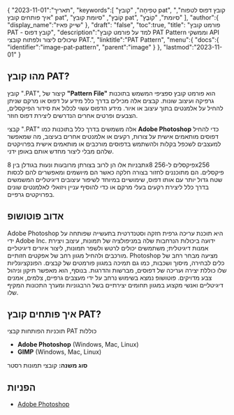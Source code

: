 {
"תאריך":"2023-11-01",
   "keywords":[
"טְפִיחָה",
"קובץ pat",
"קובץ דפוס לטפוח",
"איך פותחים קובץ pat",
"קוֹבֶץ",
"סיומת קובץ pat",
"סיומת",
"קוֹבֶץ"
],
   "author":{
"display_name":"שייק פאיז"
},
"draft": "false",
"toc":true,
"title": "פורמט קובץ PAT - קובץ דפוס",
   "description":"למד על פורמט קובץ PAT Pattern וממשקי API שיכולים ליצור ולפתוח קובצי PAT.",
   "linktitle":"PAT Pattern",
   "menu":{
      "docs":{
         "identifier":"image-pat-pattern",
         "parent":"image"
}
},
"lastmod":"2023-11-01"
}

## מהו קובץ PAT?

קובץ ".PAT", קיצור של **"Pattern File"** הוא פורמט קובץ ספציפי המשמש בתוכנות גרפיקה ועיצוב שונות. קבצים אלה מכילים בדרך כלל מידע על דפוס או מרקם שניתן להחיל על אלמנטים בתוך עיצוב או איור. מידע הדפוס עשוי לכלול את סידור הפיקסלים, הצבעים ופרטים אחרים הנדרשים ליצירת דפוס חוזר.

קבצי ".PAT" אלה משמשים בדרך כלל בתוכנות כמו **Adobe Photoshop** כדי להחיל דפוסים מותאמים אישית על צורות, רקעים או אלמנטים אחרים בעיצוב, מה שמאפשר למעצבים לשכפל בקלות ולהשתמש בדפוסים מורכבים או מותאמים אישית בפרויקטים שלהם מבלי ליצור מחדש אותם באופן ידני.

תבניות אלו הן לרוב בצורתן מרובעות ונעות בגודלן בין 8x8 פיקסלים ל-256x256 פיקסלים. הם מתוכננים לחזור בצורה חלקה כאשר הם מיושמים ומאפשרים להם לכסות שטח גדול יותר עם אותו דפוס, שימושיים במיוחד לשיפור עיצובים דיגיטליים המשמשים בדרך כלל ליצירת רקעים בעלי מרקם או כדי להוסיף עניין ויזואלי לאלמנטים שונים בפרויקטים גרפיים.

## אדוב פוטושופ

Adobe Photoshop היא תוכנת עריכה גרפית חזקה וסטנדרטית בתעשייה שפותחה על ידי Adobe Inc. ידועה ביכולות הנרחבות שלה במניפולציה של תמונות, עיצוב ויצירת אמנות דיגיטלית; משתמשים יכולים לרטש ולשפר תמונות, ליצור איורים דיגיטליים מורכבים ולהחיל מגוון רחב של אפקטים חזותיים. Photoshop מציעה מבחר רחב של כלים לבחירה, מיסוך ושכבות, כמו גם תמיכה במגוון פורמטים של קבצים. הפונקציונליות שלו כוללת יצירה ועריכה של דפוסים, מברשות והדרגות. בנוסף, הוא מאפשר תיקון וניהול צבע מדויקים. פוטושופ נמצא בשימוש נרחב על ידי מעצבים גרפיים, צלמים, אמנים דיגיטליים ואנשי מקצוע במגוון תחומים יצירתיים בשל הרבגוניות ומערך התכונות המקיף שלו.

## איך פותחים קובץ PAT?

תוכניות הפותחות קבצי PAT כוללות

- **Adobe Photoshop** (Windows, Mac, Linux)
- **GIMP** (Windows, Mac, Linux)

**סוג משנה:** קובצי תמונות רסטר

## הפניות
* [Adobe Photoshop](https://en.wikipedia.org/wiki/Adobe_Photoshop)
